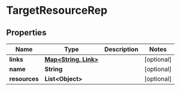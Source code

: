 

# TargetResourceRep


## Properties

Name | Type | Description | Notes
------------ | ------------- | ------------- | -------------
**links** | [**Map&lt;String, Link&gt;**](Link.md) |  |  [optional]
**name** | **String** |  |  [optional]
**resources** | **List&lt;Object&gt;** |  |  [optional]



